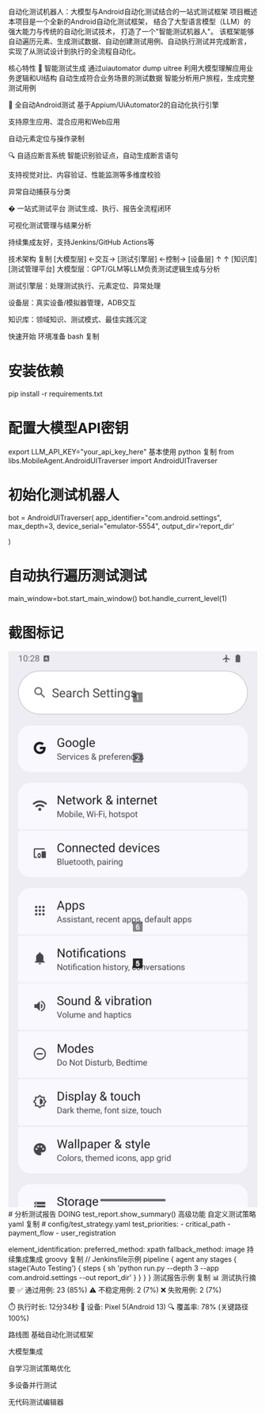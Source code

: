 自动化测试机器人：大模型与Android自动化测试结合的一站式测试框架
项目概述
本项目是一个全新的Android自动化测试框架，
结合了大型语言模型（LLM）的强大能力与传统的自动化测试技术，
打造了一个"智能测试机器人"。
该框架能够自动遍历元素、生成测试数据、自动创建测试用例、自动执行测试并完成断言，
实现了从测试设计到执行的全流程自动化。

核心特性
🤖 智能测试生成
通过uiautomator dump uitree
利用大模型理解应用业务逻辑和UI结构
自动生成符合业务场景的测试数据
智能分析用户旅程，生成完整测试用例

📱 全自动Android测试
基于Appium/UiAutomator2的自动化执行引擎

支持原生应用、混合应用和Web应用

自动元素定位与操作录制

🔍 自适应断言系统
智能识别验证点，自动生成断言语句

支持视觉对比、内容验证、性能监测等多维度校验

异常自动捕获与分类

� 一站式测试平台
测试生成、执行、报告全流程闭环

可视化测试管理与结果分析

持续集成友好，支持Jenkins/GitHub Actions等

技术架构
复制
[大模型层] ←交互→ [测试引擎层] ←控制→ [设备层]
    ↑                      ↑
[知识库]             [测试管理平台]
大模型层：GPT/GLM等LLM负责测试逻辑生成与分析

测试引擎层：处理测试执行、元素定位、异常处理

设备层：真实设备/模拟器管理，ADB交互

知识库：领域知识、测试模式、最佳实践沉淀

快速开始
环境准备
bash
复制
# 安装依赖
pip install -r requirements.txt

# 配置大模型API密钥
export LLM_API_KEY="your_api_key_here"
基本使用
python
复制
from libs.MobileAgent.AndroidUITraverser import AndroidUITraverser

# 初始化测试机器人
bot = AndroidUITraverser(
    app_identifier="com.android.settings",
    max_depth=3,
    device_serial="emulator-5554",
    output_dir=‘report_dir’

)

# 自动执行遍历测试测试 
main_window=bot.start_main_window()
bot.handle_current_level(1) 
# 截图标记
<div align="center">
  <img src="./image/Settingslabeled.png" alt="主界面截图" width="600">
</div>
# 分析测试报告 DOING
test_report.show_summary()
高级功能
自定义测试策略
yaml
复制
# config/test_strategy.yaml
test_priorities:
  - critical_path
  - payment_flow
  - user_registration

element_identification:
  preferred_method: xpath
  fallback_method: image
持续集成集成
groovy
复制
// Jenkinsfile示例
pipeline {
    agent any
    stages {
        stage('Auto Testing') {
            steps {
                sh 'python run.py --depth 3 --app com.android.settings --out report_dir'
            }
        }
    }
}
测试报告示例
复制
📊 测试执行摘要
✅ 通过用例: 23 (85%)
⚠️ 不稳定用例: 2 (7%)
❌ 失败用例: 2 (7%)

⏱️ 执行时长: 12分34秒
📱 设备: Pixel 5(Android 13)
🔍 覆盖率: 78% (关键路径100%)


路线图
基础自动化测试框架

大模型集成

自学习测试策略优化

多设备并行测试

无代码测试编辑器


